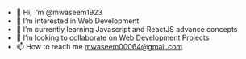 - 👋 Hi, I’m @mwaseem1923
- 👀 I’m interested in Web Development
- 🌱 I’m currently learning Javascript and ReactJS advance concepts
- 💞️ I’m looking to collaborate on Web Development Projects
- 📫 How to reach me mwaseem00064@gmail.com

<!---
mwaseem1923/mwaseem1923 is a ✨ special ✨ repository because its `README.md` (this file) appears on your GitHub profile.
You can click the Preview link to take a look at your changes.
--->
